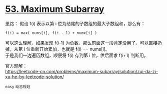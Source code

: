# [53. Maximum Subarray](https://leetcode.com/problems/maximum-subarray/)

思路：
假设 f(i) 表示以第 i 位为结尾的子数组的最大子数组和，那么有：
```
f(i) = max( nums[i], f(i - 1) + numx[i] )
```
可以这么理解，如果发现 f(i-1) 为负数，那么前面这一段肯定没用了，可以直接扔掉，从第 i 位重新开始累加，也就是 f(i) == nums[i]。   
于是我们一边遍历数组，顺便将 f(i) 存到第 i 位，供后面求 f(i+1) 判断用。

官方题解：  
https://leetcode-cn.com/problems/maximum-subarray/solution/zui-da-zi-xu-he-by-leetcode-solution/

`easy` `动态规划`